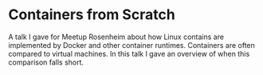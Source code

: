 # Containers from Scratch

A talk I gave for Meetup Rosenheim about how Linux contains are implemented by
Docker and other container runtimes.
Containers are often compared to virtual machines. In this talk I gave an
overview of when this comparison falls short.
